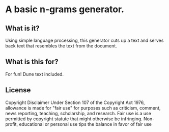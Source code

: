 # A basic n-grams generator.

## What is it?
Using simple language processing, this generator cuts up a text and serves back text that resembles the text from the document.

## What is this for?
For fun! Dune text included.

## License
Copyright Disclaimer Under Section 107 of the Copyright Act 1976, allowance is made for "fair use" for purposes such as criticism, comment, news reporting, teaching, scholarship, and research. Fair use is a use permitted by copyright statute that might otherwise be infringing. Non-profit, educational or personal use tips the balance in favor of fair use
